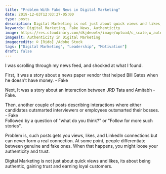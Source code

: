 ```yaml
---
title: "Problem With Fake News in Digital Marketing"
date: 2019-12-03T12:03:27-05:00
type: posts
description: Digital Marketing is not just about quick views and likes, its about being authentic, gaining trust and earning loyal customers.
keywords: Digital Marketing, Fake News, Authenticity
image: https://res.cloudinary.com/dkjdeuwlv/image/upload/c_scale,w_auto,q_auto,f_auto/v1576602915/bargavkondapu.com/posts/handshake-authenticity.jpg
imagealt: Authenticity in Digital Marketing
imagecredits: © [Rido] /Adobe Stock
tags: ["Digital Marketing", "Leadership", "Motivation"]
draft: false
---
```

[comment]: # ( Post include personal views, articles, tutorials. )

I was scrolling through my news feed, and shocked at what I found.

First, It was a story about a news paper vendor that helped Bill Gates when he doesn't have money.  - Fake

Next, It was a story about an interaction between JRD Tata and Amitabh - Fake.

Then, another couple of posts describing interactions where either candidates outsmarted interviewers or employees outsmarted their bosses. - Fake <br/>
Followed by a question of "what do you think?" or "Follow for more such stories".

Problem is, such posts gets you views, likes, and LinkedIn connections but can never form a real connection.  At some point, people differentiate between genuine and fake ones. When that happens, you might loose your authenticity and trust.

Digital Marketing is not just about quick views and likes, its about being authentic, gaining trust and earning loyal customers.

